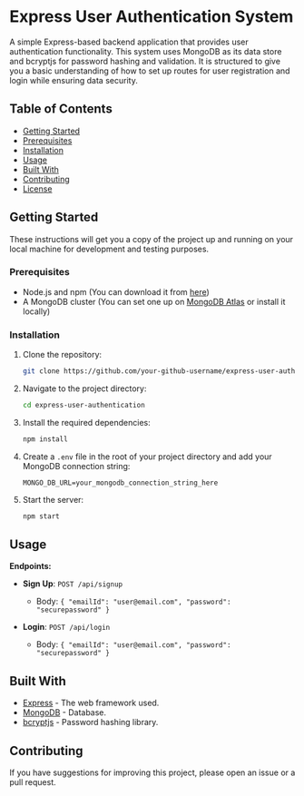 # Express User Authentication System

A simple Express-based backend application that provides user authentication functionality. This system uses MongoDB as its data store and bcryptjs for password hashing and validation. It is structured to give you a basic understanding of how to set up routes for user registration and login while ensuring data security.

## Table of Contents

- [Getting Started](#getting-started)
- [Prerequisites](#prerequisites)
- [Installation](#installation)
- [Usage](#usage)
- [Built With](#built-with)
- [Contributing](#contributing)
- [License](#license)

## Getting Started

These instructions will get you a copy of the project up and running on your local machine for development and testing purposes.

### Prerequisites

- Node.js and npm (You can download it from [here](https://nodejs.org/))
- A MongoDB cluster (You can set one up on [MongoDB Atlas](https://www.mongodb.com/cloud/atlas) or install it locally)

### Installation

1. Clone the repository:
    ```bash
    git clone https://github.com/your-github-username/express-user-authentication.git
    ```

2. Navigate to the project directory:
    ```bash
    cd express-user-authentication
    ```

3. Install the required dependencies:
    ```bash
    npm install
    ```

4. Create a `.env` file in the root of your project directory and add your MongoDB connection string:
    ```env
    MONGO_DB_URL=your_mongodb_connection_string_here
    ```

5. Start the server:
    ```bash
    npm start
    ```

## Usage

**Endpoints:**

- **Sign Up**: `POST /api/signup`
    - Body: `{ "emailId": "user@email.com", "password": "securepassword" }`

- **Login**: `POST /api/login`
    - Body: `{ "emailId": "user@email.com", "password": "securepassword" }`

## Built With

- [Express](https://expressjs.com/) - The web framework used.
- [MongoDB](https://www.mongodb.com/) - Database.
- [bcryptjs](https://github.com/dcodeIO/bcrypt.js#readme) - Password hashing library.

## Contributing

If you have suggestions for improving this project, please open an issue or a pull request.
